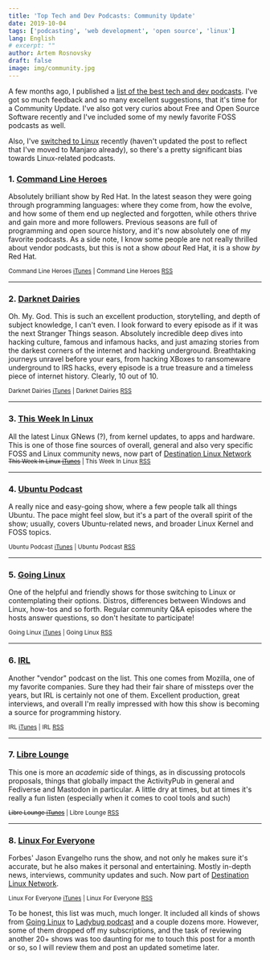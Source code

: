 ```yaml
---
title: 'Top Tech and Dev Podcasts: Community Update'
date: 2019-10-04
tags: ['podcasting', 'web development', 'open source', 'linux']
lang: English
# excerpt: ""
author: Artem Rosnovsky
draft: false
image: img/community.jpg
---
```


A few months ago, I published a [list of the best tech and dev podcasts](/blog/tech-podcasts-in-2019/). I've got so much feedback and so many excellent suggestions, that it's time for a Community Update. I've also got very curios about Free and Open Source Software recently and I've included some of my newly favorite FOSS podcasts as well.

Also, I've [switched to Linux](/blog/2019/08/25/mac-to-linux/) recently (haven't updated the post to reflect that I've moved to Manjaro already), so there's a pretty significant bias towards Linux-related podcasts.

### 1. [Command Line Heroes](https://www.redhat.com/en/command-line-heroes)

Absolutely brilliant show by Red Hat. In the latest season they were going through programming languages: where they come from, how the evolve, and how some of them end up neglected and forgotten, while others thrive and gain more and more followers. Previous seasons are full of programming and open source history, and it's now absolutely one of my favorite podcasts. As a side note, I know some people are not really thrilled about vendor podcasts, but this is not a show _about_ Red Hat, it is a show _by_ Red Hat.

<small>Command Line Heroes [iTunes](https://geo.itunes.apple.com/podcast/us/id1319947289) | Command Line Heroes [RSS](https://feeds.pacific-content.com/commandlineheroes)</small>

---

### 2. [Darknet Dairies](https://darknetdiaries.com/)

Oh. My. God. This is such an excellent production, storytelling, and depth of subject knowledge, I can't even. I look forward to every episode as if it was the next Stranger Things season. Absolutely incredible deep dives into hacking culture, famous and infamous hacks, and just amazing stories from the darkest corners of the internet and hacking underground. Breathtaking journeys unravel before your ears, from hacking XBoxes to ransomeware underground to IRS hacks, every episode is a true treasure and a timeless piece of internet history. Clearly, 10 out of 10.

<small>Darknet Dairies [iTunes](https://itunes.apple.com/us/podcast/darknet-diaries/id1296350485) | Darknet Dairies [RSS](https://feeds.megaphone.fm/darknetdiaries)</small>

---

### 3. [This Week In Linux](https://tuxdigital.com/thisweekinlinux/)

All the latest Linux GNews (?), from kernel updates, to apps and hardware. This is one of those fine sources of overall, general and also very specific FOSS and Linux community news, now part of [Destination Linux Network](https://destinationlinux.network/)
<small>~~This Week In Linux [iTunes](#)~~ | This Week In Linux [RSS](https://tuxdigital.com/feed/thisweekinlinux-mp3)</small>

---

### 4. [Ubuntu Podcast](http://ubuntupodcast.org/)

A really nice and easy-going show, where a few people talk all things Ubuntu. The pace might feel slow, but it's a part of the overall spirit of the show; usually, covers Ubuntu-related news, and broader Linux Kernel and FOSS topics.

<small>Ubuntu Podcast [iTunes](https://geo.itunes.apple.com/us/podcast/ubuntu-podcast/id976672924?mt=2&ls=1) | Ubuntu Podcast [RSS](http://feed.ubuntupodcast.org/mp3/)</small>

---

### 5. [Going Linux](http://goinglinux.com/)

One of the helpful and friendly shows for those switching to Linux or contemplating their options. Distros, differences between Windows and Linux, how-tos and so forth. Regular community Q&A episodes where the hosts answer questions, so don't hesitate to participate!

<small>Going Linux [iTunes](http://phobos.apple.com/WebObjects/MZStore.woa/wa/viewPodcast?id=213328315) | Going Linux [RSS](http://goinglinux.com/mp3podcast.xml)</small>

---

### 6. [IRL](https://irlpodcast.org/)

Another "vendor" podcast on the list. This one comes from Mozilla, one of my favorite companies. Sure they had their fair share of missteps over the years, but IRL is certainly not one of them. Excellent production, great interviews, and overall I'm really impressed with how this show is becoming a source for programming history.

<small>IRL [iTunes](https://geo.itunes.apple.com/podcast/us/id1247652431) | IRL [RSS](https://feeds.mozilla-podcasts.org/irl)</small>

---

### 7. [Libre Lounge](https://librelounge.org/)

This one is more an _academic_ side of things, as in discussing protocols proposals, things that globally impact the ActivityPub in general and Fediverse and Mastodon in particular. A little dry at times, but at times it's really a fun listen (especially when it comes to cool tools and such)

<small>~~Libre Lounge [iTunes](URL)~~ | Libre Lounge [RSS](https://librelounge.org/rss-feed.rss)</small>

---

### 8. [Linux For Everyone](https://linuxforeveryone.fireside.fm/)

Forbes' Jason Evangelho runs the show, and not only he makes sure it's accurate, but he also makes it personal and entertaining. Mostly in-depth news, interviews, community updates and such. Now part of [Destination Linux Network](https://destinationlinux.network/).

<small>Linux For Everyone [iTunes](https://podcasts.apple.com/us/podcast/linux-for-everyone/id1473609532) | Linux For Everyone [RSS](https://feeds.fireside.fm/linuxforeveryone/rss)</small>

To be honest, this list was much, much longer. It included all kinds of shows from [Going Linux](http://goinglinux.com/) to [Ladybug podcast](https://ladybug.dev/) and a couple dozens more. However, some of them dropped off my subscriptions, and the task of reviewing another 20+ shows was too daunting for me to touch this post for a month or so, so I will review them and post an updated sometime later.
